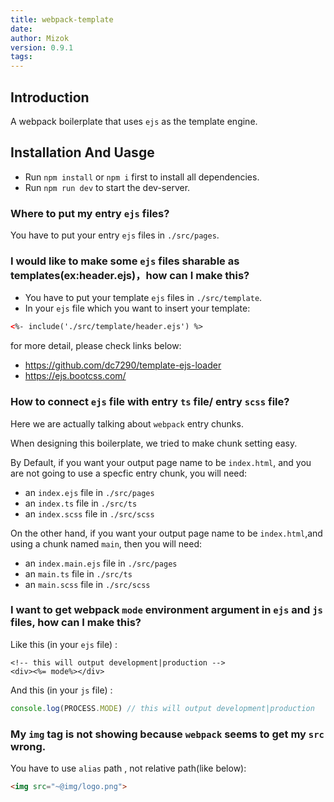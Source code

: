 ```yaml
---
title: webpack-template
date: 
author: Mizok
version: 0.9.1
tags: 
---
```


## Introduction

A webpack boilerplate that uses `ejs` as the template engine.

## Installation And Uasge

- Run `npm install` or `npm i` first to install all dependencies.
- Run `npm run dev` to start the dev-server.

### Where to put my entry `ejs` files?

You have to put your entry `ejs` files in `./src/pages`.

### I would like to make some `ejs` files sharable as templates(ex:header.ejs)，how can I make this?

- You have to put your template `ejs` files in `./src/template`.
- In your `ejs` file which you want to insert your template:

```html
<%- include('./src/template/header.ejs') %>
```

for more detail, please check links below:

- https://github.com/dc7290/template-ejs-loader  
- https://ejs.bootcss.com/  

### How to connect `ejs` file with entry `ts` file/ entry `scss` file?

Here we are actually talking about `webpack` entry chunks.

When designing this boilerplate, we tried to make chunk setting easy.

By Default, if you want your output page name to be `index.html`, and you are not going to use a specfic entry chunk, you will need:

- an `index.ejs` file in `./src/pages`  
- an `index.ts` file in `./src/ts`
- an `index.scss` file in `./src/scss`

On the other hand, if you want your output page name to be `index.html`,and using a chunk named `main`, then you will need:

- an `index.main.ejs` file in `./src/pages`  
- an `main.ts` file in `./src/ts`
- an `main.scss` file in `./src/scss`

### I want to get webpack `mode` environment argument in `ejs` and `js` files, how can I make this?

Like this (in your `ejs` file) :

```ejs
<!-- this will output development|production -->
<div><%= mode%></div>  
```

And this (in your `js` file) :

```javascript
console.log(PROCESS.MODE) // this will output development|production
```

### My `img` tag is not showing because `webpack` seems to get my `src` wrong.

You have to use `alias` path , not relative path(like below):

```html
<img src="~@img/logo.png">
```




